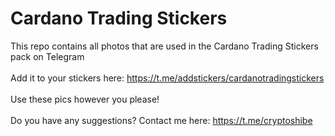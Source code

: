 # Cardano Trading Stickers
This repo contains all photos that are used in the Cardano Trading Stickers pack on Telegram <br>
<br>
Add it to your stickers here: https://t.me/addstickers/cardanotradingstickers <br>
<br>
Use these pics however you please! <br>
<br>
Do you have any suggestions? Contact me here: https://t.me/cryptoshibe <br>

